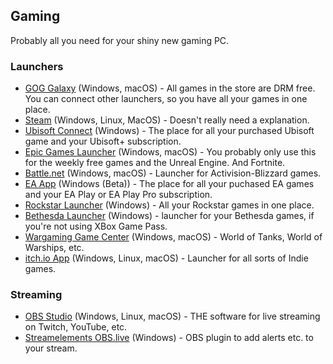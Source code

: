 ## Gaming
Probably all you need for your shiny new gaming PC.
### Launchers
- [GOG Galaxy](https://www.gogalaxy.com) (Windows, macOS) -  All games in the store are DRM free. You can connect other launchers, so you have all your games in one place.
- [Steam](https://store.steampowered.com/about/) (Windows, Linux, MacOS) - Doesn't really need a explanation.
- [Ubisoft Connect](https://ubisoftconnect.com/#experience-pc-section) (Windows) - The place for all your purchased Ubisoft game and your Ubisoft+ subscription.
- [Epic Games Launcher](https://www.epicgames.com/store/en-US/download) (Windows, macOS) - You probably only use this for the weekly free games and the Unreal Engine. And Fortnite.
- [Battle.net](https://www.blizzard.com/de-de/apps/battle.net/desktop) (Windows, macOS) - Launcher for Activision-Blizzard games.
- [EA App](https://origin-a.akamaihd.net/EA-Desktop-Client-Download/installer-releases/EAappInstaller.exe) (Windows (Beta)) - The place for all your puchased EA games and your EA Play or EA Play Pro subscription.
- [Rockstar Launcher](https://gamedownloads.rockstargames.com/public/installer/Rockstar-Games-Launcher.exe) (Windows) - All your Rockstar games in one place.
- [Bethesda Launcher](https://bethesda.net/de/game/bethesda-launcher) (Windows) - launcher for your Bethesda games, if you're not using XBox Game Pass.
- [Wargaming Game Center](https://wargaming.net/en/wgc) (Windows, macOS) - World of Tanks, World of Warships, etc.
- [itch.io App](https://itch.io/app) (Windows, Linux, macOS) - Launcher for all sorts of Indie games.

### Streaming
- [OBS Studio](https://obsproject.com/download) (Windows, Linux, macOS) - THE software for live streaming on Twitch, YouTube, etc.
- [Streamelements OBS.live](https://streamelements.com/obslive) (Windows) - OBS plugin to add alerts etc. to your stream.
